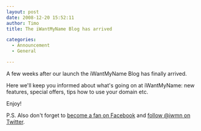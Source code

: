 ```yaml
---
layout: post
date: 2008-12-20 15:52:11
author: Timo
title: The iWantMyName Blog has arrived

categories:
  - Announcement
  - General

---
```


A few weeks after our launch the iWantMyName Blog has finally arrived.

Here we'll keep you informed about what's going on at iWantMyName: new features, special offers, tips how to use your domain etc.

Enjoy!

P.S. Also don't forget to [become a fan on Facebook](http://www.new.facebook.com/pages/iWantMyName-International-domain-name-registration/97823890470) and [follow @iwmn on Twitter](http://twitter.com/iwmn).
